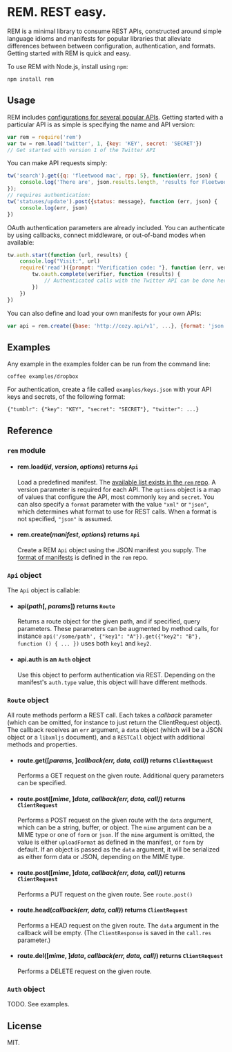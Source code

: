 # REM. REST easy.

REM is a minimal library to consume REST APIs, constructed around simple
language idioms and manifests for popular libraries that alleviate
differences between between configuration, authentication, and formats.
Getting started with REM is quick and easy.

To use REM with Node.js, install using `npm`:

    npm install rem

## Usage

REM includes [configurations for several popular APIs](https://github.com/timcameronryan/rem).
Getting started with a particular API is as simple is specifying the name and API version:

```javascript
var rem = require('rem')
var tw = rem.load('twitter', 1, {key: 'KEY', secret: 'SECRET'})
// Get started with version 1 of the Twitter API
```

You can make API requests simply:

```javascript
tw('search').get({q: 'fleetwood mac', rpp: 5}, function(err, json) {
    console.log('There are', json.results.length, 'results for Fleetwood Mac. #awesome');
});
// requires authentication:
tw('statuses/update').post({status: message}, function (err, json) {
    console.log(err, json)
})
```

OAuth authentication parameters are already included. You can authenticate by using callbacks,
connect middleware, or out-of-band modes when available:

```javascript
tw.auth.start(function (url, results) {
	console.log("Visit:", url)
	require('read')({prompt: "Verification code: "}, function (err, verifier) {
	    tw.oauth.complete(verifier, function (results) {
	        // Authenticated calls with the Twitter API can be done here.
	    })
	})
})
```

You can also define and load your own manifests for your own APIs:

```javascript
var api = rem.create({base: 'http://cozy.api/v1', ...}, {format: 'json'})
```

## Examples

Any example in the examples folder can be run from the command line:

    coffee examples/dropbox

For authentication, create a file called `examples/keys.json` with your
API keys and secrets, of the following format:

    {"tumblr": {"key": "KEY", "secret": "SECRET"}, "twitter": ...}

## Reference

### `rem` module

   * #### rem.load(_id_, _version_, _options_) returns `Api`  
     Load a predefined manifest. The [available list exists in the `rem` repo](https://github.com/timcameronryan/rem). A version parameter is required for each API. The `options` object is a map of values that configure the API, most commonly `key` and `secret`. You can also specify a `format` parameter with the value `"xml"` or `"json"`, which determines what format to use for REST calls. When a format is not specified, `"json"` is assumed.
     
   * #### rem.create(_manifest_, _options_) returns `Api`  
     Create a REM `Api` object using the JSON manifest you supply. The [format of manifests](https://github.com/timcameronryan/rem) is defined in the `rem` repo.

### `Api` object

The `Api` object is callable:

   * #### api(_path_[, _params_]) returns `Route`  
     Returns a route object for the given path, and if specified, query parameters. These parameters can be augmented by method calls, for instance `api('/some/path', {"key1": "A"}).get({"key2": "B"}, function () { ... })` uses both `key1` and `key2`.

   * #### api.auth is an `Auth` object  
     Use this object to perform authentication via REST. Depending on the manifest's `auth.type` value, this object will have different methods.

### `Route` object

All route methods perform a REST call. Each takes a _callback_ parameter (which can be omitted, for instance to just return the ClientRequest object). The callback receives an `err` argument, a `data` object (which will be a JSON object or a `libxmljs` document), and a `RESTCall` object with additional methods and properties.

   * #### route.get([_params_, ]_callback(err, data, call)_) returns `ClientRequest`  
     Performs a GET request on the given route. Additional query parameters can be specified.

   * #### route.post([_mime_, ]_data_, _callback(err, data, call)_) returns `ClientRequest`  
     Performs a POST request on the given route with the `data` argument, which can be a string, buffer, or object. The `mime` argument can be a MIME type or one of `form` or `json`. If the `mime` argument is omitted, the value is either  `uploadFormat` as defined in the manifest, or `form` by default. If an object is passed as the `data` argument, it will be serialized as either form data or JSON, depending on the MIME type.

   * #### route.post([_mime_, ]_data_, _callback(err, data, call)_) returns `ClientRequest`  
     Performs a PUT request on the given route. See `route.post()`

   * #### route.head(_callback(err, data, call)_) returns `ClientRequest`  
     Performs a HEAD request on the given route. The `data` argument in the callback will be empty. (The `ClientResponse` is saved in the `call.res` parameter.)

   * #### route.del([_mime_, ]_data_, _callback(err, data, call)_) returns `ClientRequest`  
     Performs a DELETE request on the given route.

### `Auth` object

TODO. See examples.

## License

MIT.